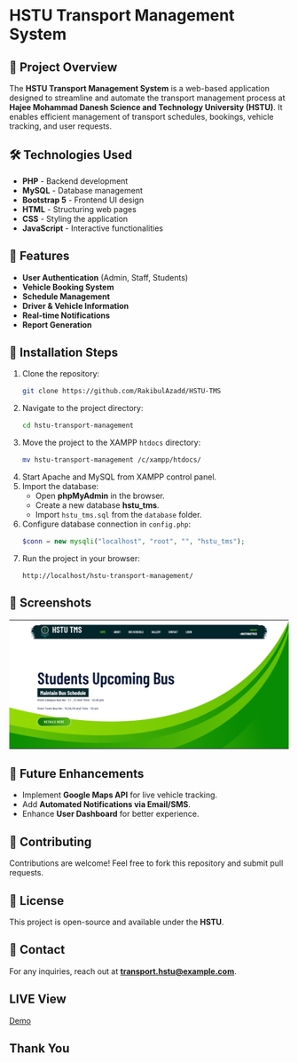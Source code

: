 
# HSTU Transport Management System

## 🚀 Project Overview
The **HSTU Transport Management System** is a web-based application designed to streamline and automate the transport management process at **Hajee Mohammad Danesh Science and Technology University (HSTU)**. It enables efficient management of transport schedules, bookings, vehicle tracking, and user requests.

## 🛠️ Technologies Used
- **PHP** - Backend development
- **MySQL** - Database management
- **Bootstrap 5** - Frontend UI design
- **HTML** - Structuring web pages
- **CSS** - Styling the application
- **JavaScript** - Interactive functionalities

## 📌 Features
- **User Authentication** (Admin, Staff, Students)
- **Vehicle Booking System**
- **Schedule Management**
- **Driver & Vehicle Information**
- **Real-time Notifications**
- **Report Generation**

## 🔧 Installation Steps
1. Clone the repository:
   ```sh
   git clone https://github.com/RakibulAzadd/HSTU-TMS
   ```
2. Navigate to the project directory:
   ```sh
   cd hstu-transport-management
   ```
3. Move the project to the XAMPP `htdocs` directory:
   ```sh
   mv hstu-transport-management /c/xampp/htdocs/
   ```
4. Start Apache and MySQL from XAMPP control panel.
5. Import the database:
   - Open **phpMyAdmin** in the browser.
   - Create a new database **hstu_tms**.
   - Import `hstu_tms.sql` from the `database` folder.
6. Configure database connection in `config.php`:
   ```php
   $conn = new mysqli("localhost", "root", "", "hstu_tms");
   ```
7. Run the project in your browser:
   ```
   http://localhost/hstu-transport-management/
   ```

## 📸 Screenshots
![Dashboard Screenshot](ScreenShot/FrontPage.png)

## 🎯 Future Enhancements
- Implement **Google Maps API** for live vehicle tracking.
- Add **Automated Notifications via Email/SMS**.
- Enhance **User Dashboard** for better experience.

## 🤝 Contributing
Contributions are welcome! Feel free to fork this repository and submit pull requests.

## 📜 License
This project is open-source and available under the **HSTU**.

## 📩 Contact
For any inquiries, reach out at **transport.hstu@example.com**.

## LIVE View
[Demo](http://hstutms.wuaze.com/)

## Thank You